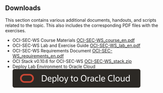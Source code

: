 <!-- markdownlint-disable MD033 -->
<!-- markdownlint-disable MD041 -->
## Downloads

This section contains various additional documents, handouts, and scripts
related to the topic. This also includes the corresponding PDF files with the
exercises.

- OCI-SEC-WS Course Materials [OCI-SEC-WS_course_en.pdf](OCI-SEC-WS_course_en.pdf)
- OCI-SEC-WS Lab and Exercise Guide [OCI-SEC-WS_lab_en.pdf](OCI-SEC-WS_lab_en.pdf)
- OCI-SEC-WS Requirements Document [OCI-SEC-WS_requirements_en.pdf](OCI-SEC-WS_requirements_en.pdf)
- OCI Stack v0.10.6 for OCI-SEC-WS [OCI-SEC-WS_stack.zip](https://github.com/oehrlis/oci-sec-ws/releases/download/v0.10.6/oci-sec-ws_stack.zip)
- Deploy Lab Environment to Oracle Cloud [![Deploy to OCI](../images/deploy-to-oracle-cloud.svg)](https://cloud.oracle.com/resourcemanager/stacks/create?zipUrl=https://github.com/oehrlis/oci-sec-ws/releases/download/v0.10.6/oci-sec-ws_stack.zip)
